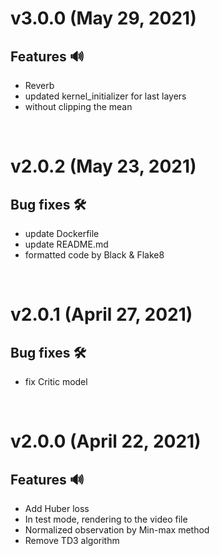 # v3.0.0 (May 29, 2021)
## Features 🔊
- Reverb
- updated kernel_initializer for last layers
- without clipping the mean

<br>

# v2.0.2 (May 23, 2021)
## Bug fixes 🛠️
- update Dockerfile
- update README.md
- formatted code by Black & Flake8

<br>

# v2.0.1 (April 27, 2021)
## Bug fixes 🛠️
- fix Critic model

<br>

# v2.0.0 (April 22, 2021)
## Features 🔊
- Add Huber loss
- In test mode, rendering to the video file
- Normalized observation by Min-max method
- Remove TD3 algorithm